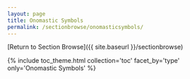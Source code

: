 ```yaml
---
layout: page
title: Onomastic Symbols
permalink: /sectionbrowse/onomasticsymbols/
---
```


[Return to Section Browse]({{ site.baseurl }}/sectionbrowse)

{% include toc_theme.html collection='toc' facet_by='type' only='Onomastic Symbols' %}

